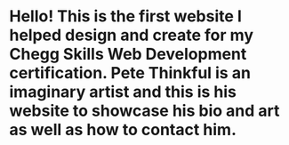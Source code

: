 # Hello! This is the first website I helped design and create for my Chegg Skills Web Development certification. Pete Thinkful is an imaginary artist and this is his website to showcase his bio and art as well as how to contact him.
